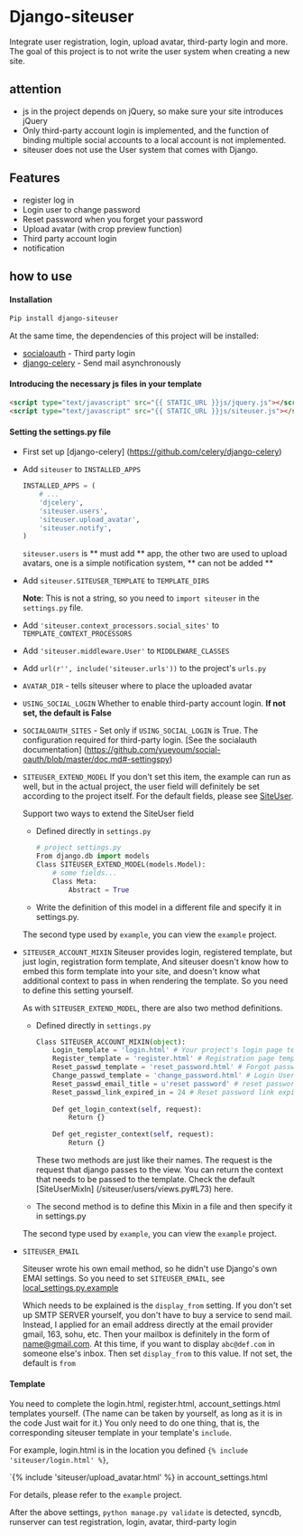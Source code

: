 # Django-siteuser

Integrate user registration, login, upload avatar, third-party login and more. The goal of this project is to not write the user system when creating a new site.


## attention

* js in the project depends on jQuery, so make sure your site introduces jQuery
* Only third-party account login is implemented, and the function of binding multiple social accounts to a local account is not implemented.
* siteuser does not use the User system that comes with Django.


## Features

* register log in
* Login user to change password
* Reset password when you forget your password
* Upload avatar (with crop preview function)
* Third party account login
* notification


## how to use

#### Installation

```bash
Pip install django-siteuser
```

At the same time, the dependencies of this project will be installed:

* [socialoauth](https://github.com/yueyoum/social-oauth) - Third party login
* [django-celery](https://github.com/celery/django-celery) - Send mail asynchronously



#### Introducing the necessary js files in your template

```html
<script type="text/javascript" src="{{ STATIC_URL }}js/jquery.js"></script>
<script type="text/javascript" src="{{ STATIC_URL }}js/siteuser.js"></script>
```


#### Setting the settings.py file

* First set up [django-celery] (https://github.com/celery/django-celery)

* Add `siteuser` to `INSTALLED_APPS`
    ```python
    INSTALLED_APPS = (
        # ...
        'djcelery',
        'siteuser.users',
        'siteuser.upload_avatar',
        'siteuser.notify',
    )
    ```

    `siteuser.users` is ** must add ** app, the other two are used to upload avatars, one is a simple notification system, ** can not be added **


* Add `siteuser.SITEUSER_TEMPLATE` to `TEMPLATE_DIRS`

    **Note**: This is not a string, so you need to `import siteuser` in the `settings.py` file.


* Add `'siteuser.context_processors.social_sites'` to `TEMPLATE_CONTEXT_PROCESSORS`
* Add `'siteuser.middleware.User'` to `MIDDLEWARE_CLASSES`
* Add `url(r'', include('siteuser.urls'))` to the project's `urls.py`
* `AVATAR_DIR` - tells siteuser where to place the uploaded avatar
* `USING_SOCIAL_LOGIN` Whether to enable third-party account login. **If not set, the default is False**
* `SOCIALOAUTH_SITES` - Set only if `USING_SOCIAL_LOGIN` is True. The configuration required for third-party login. [See the socialauth documentation] (https://github.com/yueyoum/social-oauth/blob/master/doc.md#-settingspy)
* `SITEUSER_EXTEND_MODEL`
    If you don't set this item, the example can run as well, but in the actual project, the user field will definitely be set according to the project itself.
    For the default fields, please see [SiteUser](/siteuser/users/models.py#L108).
    
    Support two ways to extend the SiteUser field
    * Defined directly in `settings.py`
    
        ```python
        # project settings.py
        From django.db import models
        Class SITEUSER_EXTEND_MODEL(models.Model):
            # some fields...
            Class Meta:
                Abstract = True
        ```

    * Write the definition of this model in a different file and specify it in settings.py.

    
    The second type used by `example`, you can view the `example` project.

* `SITEUSER_ACCOUNT_MIXIN`
    Siteuser provides login, registered template, but just login, registration form template,
    And siteuser doesn't know how to embed this form template into your site, and doesn't know what additional context to pass in when rendering the template.
    So you need to define this setting yourself.
    
    As with `SITEUSER_EXTEND_MODEL`, there are also two method definitions.
    * Defined directly in `settings.py`
    
        ```python
        Class SITEUSER_ACCOUNT_MIXIN(object):
            Login_template = 'login.html' # Your project's login page template
            Register_template = 'register.html' # Registration page template for your project
            Reset_passwd_template = 'reset_password.html' # Forgot password reset password template
            Change_passwd_template = 'change_password.html' # Login User Change Password Template
            Reset_passwd_email_title = u'reset password' # reset password to send email header
            Reset_passwd_link_expired_in = 24 # Reset password link expires after several hours
            
            Def get_login_context(self, request):
                Return {}
                
            Def get_register_context(self, request):
                Return {}
        ```
        
        These two methods are just like their names. The request is the request that django passes to the view. You can return the context that needs to be passed to the template.
        Check the default [SiteUserMixIn] (/siteuser/users/views.py#L73) here.
        
    * The second method is to define this Mixin in a file and then specify it in settings.py
    
    The second type used by `example`, you can view the `example` project.


* `SITEUSER_EMAIL`

    Siteuser wrote his own email method, so he didn't use Django's own EMAI settings.
    So you need to set `SITEUSER_EMAIL`, see [local_settings.py.example](/example/example/local_settings.py.example)

    Which needs to be explained is the `display_from` setting.
    If you don't set up SMTP SERVER yourself, you don't have to buy a service to send mail.
    Instead, I applied for an email address directly at the email provider gmail, 163, sohu, etc.
    Then your mailbox is definitely in the form of name@gmail.com.
    At this time, if you want to display `abc@def.com` in someone else's inbox.
    Then set `display_from` to this value. If not set, the default is `from`


#### Template

You need to complete the login.html, register.html, account_settings.html templates yourself. (The name can be taken by yourself, as long as it is in the code
Just wait for it.) You only need to do one thing, that is, the corresponding siteuser template in your template's `include`.

For example, login.html is in the location you defined `{% include 'siteuser/login.html' %}`,

`{% include 'siteuser/upload_avatar.html' %} in account_settings.html

For details, please refer to the `example` project.

After the above settings, `python manage.py validate` is detected, syncdb, runserver can test registration, login, avatar, third-party login
